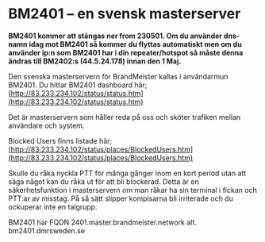 # BM2401 – en svensk masterserver

**BM2401 kommer att stängas ner from 230501. Om du använder dns-namn idag mot BM2401 så kommer du flyttas automatiskt men om du använder ip:n som BM2401 har i din repeater/hotspot så måste denna ändras till BM2402:s (44.5.24.178) innan den 1 Maj.**

Den svenska masterservern för BrandMeister kallas i användarmun BM2401. Du hittar BM2401 dashboard här; [http://83.233.234.102/status/status.htm](http://83.233.234.102/status/status.htm)

Det är masterservern som håller reda på oss och sköter trafiken mellan användare och system.

Blocked Users finns listade här; [http://83.233.234.102/status/places/BlockedUsers.htm](http://83.233.234.102/status/places/BlockedUsers.htm)

Skulle du råka nyckla PTT för många gånger inom en kort period utan att säga något kan du råka ut för att bli blockerad. Detta är en säkerhetsfunktion i masterservern om man råkar ha sin terminal i fickan och PTT:ar av misstag. På så sätt slipper kompisarna bli irriterade och du ockuperar inte en talgrupp.

BM2401 har FQDN 2401.master.brandmeister.network alt. bm2401.dmrsweden.se
